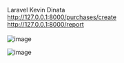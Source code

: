 Laravel Kevin Dinata <br>
http://127.0.0.1:8000/purchases/create <br>
http://127.0.0.1:8000/report<br><br>
![image](https://github.com/user-attachments/assets/7f852351-1648-4135-9fd2-b3d09cecc6ca)<br>

![image](https://github.com/user-attachments/assets/fbddac53-8e82-4d5d-bee2-e0dca2f695d6)

